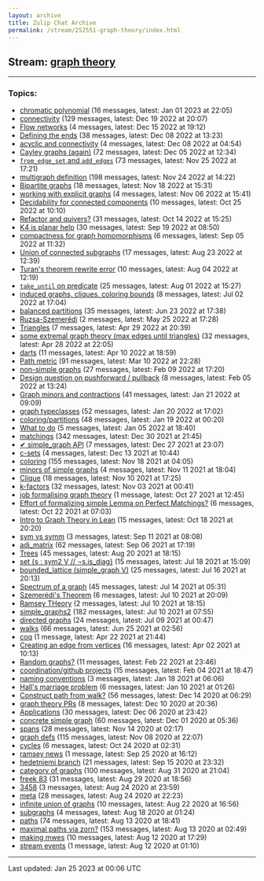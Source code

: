 ```yaml
---
layout: archive
title: Zulip Chat Archive
permalink: /stream/252551-graph-theory/index.html
---
```


## Stream: [graph theory](https://leanprover-community.github.io/archive/stream/252551-graph-theory/index.html)
---

### Topics:

* [chromatic polynomial](topic/chromatic.20polynomial.html) (16 messages, latest: Jan 01 2023 at 22:05)
* [connectivity](topic/connectivity.html) (129 messages, latest: Dec 19 2022 at 20:07)
* [Flow networks](topic/Flow.20networks.html) (4 messages, latest: Dec 15 2022 at 19:12)
* [Defining the ends](topic/Defining.20the.20ends.html) (38 messages, latest: Dec 08 2022 at 13:23)
* [acyclic and connectivity](topic/acyclic.20and.20connectivity.html) (4 messages, latest: Dec 08 2022 at 04:54)
* [Cayley graphs (again)](topic/Cayley.20graphs.20(again).html) (72 messages, latest: Dec 05 2022 at 12:34)
* [`from_edge_set` and `add_edges`](topic/.60from_edge_set.60.20and.20.60add_edges.60.html) (73 messages, latest: Nov 25 2022 at 17:21)
* [multigraph definition](topic/multigraph.20definition.html) (198 messages, latest: Nov 24 2022 at 14:22)
* [Bipartite graphs](topic/Bipartite.20graphs.html) (18 messages, latest: Nov 18 2022 at 15:31)
* [working with explicit graphs](topic/working.20with.20explicit.20graphs.html) (4 messages, latest: Nov 06 2022 at 15:41)
* [Decidability for connected components](topic/Decidability.20for.20connected.20components.html) (10 messages, latest: Oct 25 2022 at 10:10)
* [Refactor and quivers?](topic/Refactor.20and.20quivers.3F.html) (31 messages, latest: Oct 14 2022 at 15:25)
* [K4 is planar help](topic/K4.20is.20planar.20help.html) (30 messages, latest: Sep 19 2022 at 08:50)
* [compactness for graph homomorphisms](topic/compactness.20for.20graph.20homomorphisms.html) (6 messages, latest: Sep 05 2022 at 11:32)
* [Union of connected subgraphs](topic/Union.20of.20connected.20subgraphs.html) (17 messages, latest: Aug 23 2022 at 12:39)
* [Turan's theorem rewrite error](topic/Turan's.20theorem.20rewrite.20error.html) (10 messages, latest: Aug 04 2022 at 12:19)
* [`take_until` on predicate](topic/.60take_until.60.20on.20predicate.html) (25 messages, latest: Aug 01 2022 at 15:27)
* [induced graphs, cliques, coloring bounds](topic/induced.20graphs.2C.20cliques.2C.20coloring.20bounds.html) (8 messages, latest: Jul 02 2022 at 17:04)
* [balanced partitions](topic/balanced.20partitions.html) (35 messages, latest: Jun 23 2022 at 17:38)
* [Ruzsa-Szemerédi](topic/Ruzsa-Szemer.C3.A9di.html) (2 messages, latest: May 25 2022 at 17:28)
* [Triangles](topic/Triangles.html) (7 messages, latest: Apr 29 2022 at 20:39)
* [some extremal graph theory (max edges until triangles)](topic/some.20extremal.20graph.20theory.20(max.20edges.20until.20triangles).html) (32 messages, latest: Apr 28 2022 at 22:05)
* [darts](topic/darts.html) (11 messages, latest: Apr 10 2022 at 18:59)
* [Path metric](topic/Path.20metric.html) (91 messages, latest: Mar 10 2022 at 22:28)
* [non-simple graphs](topic/non-simple.20graphs.html) (27 messages, latest: Feb 09 2022 at 17:20)
* [Design question on pushforward / pullback](topic/Design.20question.20on.20pushforward.20.2F.20pullback.html) (8 messages, latest: Feb 05 2022 at 13:24)
* [Graph minors and contractions](topic/Graph.20minors.20and.20contractions.html) (41 messages, latest: Jan 21 2022 at 09:09)
* [graph typeclasses](topic/graph.20typeclasses.html) (52 messages, latest: Jan 20 2022 at 17:02)
* [coloring/partitions](topic/coloring.2Fpartitions.html) (48 messages, latest: Jan 19 2022 at 00:20)
* [What to do](topic/What.20to.20do.html) (5 messages, latest: Jan 05 2022 at 18:40)
* [matchings](topic/matchings.html) (342 messages, latest: Dec 30 2021 at 21:45)
* [✔ simple_graph API](topic/.E2.9C.94.20simple_graph.20API.html) (7 messages, latest: Dec 27 2021 at 23:07)
* [c-sets](topic/c-sets.html) (4 messages, latest: Dec 13 2021 at 10:44)
* [coloring](topic/coloring.html) (155 messages, latest: Nov 18 2021 at 04:05)
* [minors of simple graphs](topic/minors.20of.20simple.20graphs.html) (4 messages, latest: Nov 11 2021 at 18:04)
* [Clique](topic/Clique.html) (18 messages, latest: Nov 10 2021 at 17:25)
* [k-factors](topic/k-factors.html) (32 messages, latest: Nov 03 2021 at 00:41)
* [job formalising graph theory](topic/job.20formalising.20graph.20theory.html) (1 message, latest: Oct 27 2021 at 12:45)
* [Effort of formalizing simple Lemma on Perfect Matchings?](topic/Effort.20of.20formalizing.20simple.20Lemma.20on.20Perfect.20Matchings.3F.html) (6 messages, latest: Oct 22 2021 at 07:03)
* [Intro to Graph Theory in Lean](topic/Intro.20to.20Graph.20Theory.20in.20Lean.html) (15 messages, latest: Oct 18 2021 at 20:20)
* [sym vs symm](topic/sym.20vs.20symm.html) (3 messages, latest: Sep 11 2021 at 08:08)
* [adj_matrix](topic/adj_matrix.html) (62 messages, latest: Sep 06 2021 at 17:19)
* [Trees](topic/Trees.html) (45 messages, latest: Aug 20 2021 at 18:15)
* [set {s : sym2 V // ¬s.is_diag}](topic/set.20.7Bs.20.3A.20sym2.20V.20.2F.2F.20.C2.ACs.2Eis_diag.7D.html) (15 messages, latest: Jul 18 2021 at 15:09)
* [bounded_lattice (simple_graph V)](topic/bounded_lattice.20(simple_graph.20V).html) (25 messages, latest: Jul 16 2021 at 20:13)
* [Spectrum of a graph](topic/Spectrum.20of.20a.20graph.html) (45 messages, latest: Jul 14 2021 at 05:31)
* [Szemerédi's Theorem](topic/Szemer.C3.A9di's.20Theorem.html) (6 messages, latest: Jul 10 2021 at 20:09)
* [Ramsey THeory](topic/Ramsey.20THeory.html) (2 messages, latest: Jul 10 2021 at 18:15)
* [simple_graphs2](topic/simple_graphs2.html) (182 messages, latest: Jul 10 2021 at 07:55)
* [directed graphs](topic/directed.20graphs.html) (24 messages, latest: Jul 09 2021 at 00:47)
* [walks](topic/walks.html) (66 messages, latest: Jun 25 2021 at 02:56)
* [coq](topic/coq.html) (1 message, latest: Apr 22 2021 at 21:44)
* [Creating an edge from vertices](topic/Creating.20an.20edge.20from.20vertices.html) (16 messages, latest: Apr 02 2021 at 10:13)
* [Random graphs?](topic/Random.20graphs.3F.html) (11 messages, latest: Feb 22 2021 at 23:46)
* [coordination/github projects](topic/coordination.2Fgithub.20projects.html) (15 messages, latest: Feb 04 2021 at 18:47)
* [naming conventions](topic/naming.20conventions.html) (3 messages, latest: Jan 18 2021 at 06:06)
* [Hall's marriage problem](topic/Hall's.20marriage.20problem.html) (6 messages, latest: Jan 10 2021 at 01:26)
* [Construct path from walk?](topic/Construct.20path.20from.20walk.3F.html) (56 messages, latest: Dec 14 2020 at 06:29)
* [graph theory PRs](topic/graph.20theory.20PRs.html) (8 messages, latest: Dec 10 2020 at 20:36)
* [Applications](topic/Applications.html) (30 messages, latest: Dec 06 2020 at 23:42)
* [concrete simple graph](topic/concrete.20simple.20graph.html) (60 messages, latest: Dec 01 2020 at 05:36)
* [spans](topic/spans.html) (28 messages, latest: Nov 14 2020 at 02:17)
* [graph defs](topic/graph.20defs.html) (115 messages, latest: Nov 08 2020 at 22:07)
* [cycles](topic/cycles.html) (6 messages, latest: Oct 24 2020 at 02:31)
* [ramsey news](topic/ramsey.20news.html) (1 message, latest: Sep 25 2020 at 16:12)
* [hedetniemi branch](topic/hedetniemi.20branch.html) (21 messages, latest: Sep 15 2020 at 23:32)
* [category of graphs](topic/category.20of.20graphs.html) (100 messages, latest: Aug 31 2020 at 21:04)
* [freek 83](topic/freek.2083.html) (31 messages, latest: Aug 29 2020 at 18:56)
* [3458](topic/3458.html) (3 messages, latest: Aug 24 2020 at 23:59)
* [meta](topic/meta.html) (28 messages, latest: Aug 24 2020 at 22:23)
* [infinite union of graphs](topic/infinite.20union.20of.20graphs.html) (10 messages, latest: Aug 22 2020 at 16:56)
* [subgraphs](topic/subgraphs.html) (4 messages, latest: Aug 18 2020 at 01:24)
* [paths](topic/paths.html) (74 messages, latest: Aug 13 2020 at 18:41)
* [maximal paths via zorn?](topic/maximal.20paths.20via.20zorn.3F.html) (153 messages, latest: Aug 13 2020 at 02:49)
* [making mwes](topic/making.20mwes.html) (10 messages, latest: Aug 12 2020 at 17:29)
* [stream events](topic/stream.20events.html) (1 message, latest: Aug 12 2020 at 01:10)

<hr><p>Last updated: Jan 25 2023 at 00:06 UTC</p>